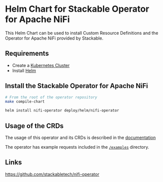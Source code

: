 # Helm Chart for Stackable Operator for Apache NiFi

This Helm Chart can be used to install Custom Resource Definitions and the Operator for Apache NiFi provided by Stackable.


## Requirements

- Create a [Kubernetes Cluster](../Readme.md)
- Install [Helm](https://helm.sh/docs/intro/install/)


## Install the Stackable Operator for Apache NiFi

```bash
# From the root of the operator repository
make compile-chart

helm install nifi-operator deploy/helm/nifi-operator
```


## Usage of the CRDs

The usage of this operator and its CRDs is described in the [documentation](https://docs.stackable.tech/nifi/index.html)

The operator has example requests included in the [`/examples`](https://github.com/stackabletech/nifi/operator/tree/main/examples) directory.


## Links

https://github.com/stackabletech/nifi-operator


